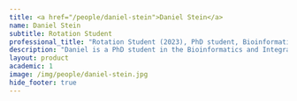 ```yaml
---
title: <a href="/people/daniel-stein">Daniel Stein</a>
name: Daniel Stein
subtitle: Rotation Student
professional_title: "Rotation Student (2023), PhD student, Bioinformatics and Integrative Genomics (BIG)"  # Joined professional titles
description: "Daniel is a PhD student in the Bioinformatics and Integrative Genomics Program at Harvard Medical School. He graduated from MIT in 2022 with degrees in Biological Engineering and Computer Science, where he worked with Prof. Doug Lauffenburger to develop methods for translating omics measurements across species. He is interested in using genomics to understand the structure and development of tissues in health and disease."
layout: product
academic: 1
image: /img/people/daniel-stein.jpg
hide_footer: true
---
```

